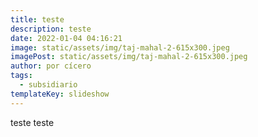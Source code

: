 ```yaml
---
title: teste
description: teste
date: 2022-01-04 04:16:21
image: static/assets/img/taj-mahal-2-615x300.jpeg
imagePost: static/assets/img/taj-mahal-2-615x300.jpeg
author: por cícero
tags:
  - subsidiario
templateKey: slideshow
---
```

teste teste